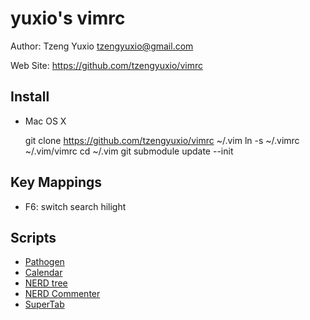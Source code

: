 yuxio's vimrc
=============

Author: Tzeng Yuxio <tzengyuxio@gmail.com>

Web Site: https://github.com/tzengyuxio/vimrc


Install
-------

* Mac OS X

    git clone https://github.com/tzengyuxio/vimrc ~/.vim
    ln -s ~/.vimrc ~/.vim/vimrc
    cd ~/.vim
    git submodule update --init


Key Mappings
------------

* F6: switch search hilight


Scripts
-------

* [Pathogen](http://www.vim.org/scripts/script.php?script_id=2332)
* [Calendar](http://www.vim.org/scripts/script.php?script_id=52)
* [NERD tree](http://www.vim.org/scripts/script.php?script_id=1658)
* [NERD Commenter](http://www.vim.org/scripts/script.php?script_id=1218)
* [SuperTab](http://www.vim.org/scripts/script.php?script_id=1643)


